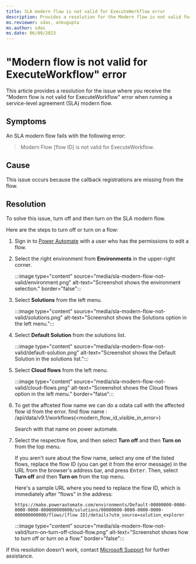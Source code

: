 ```yaml
---
title: SLA modern flow is not valid for ExecuteWorkflow error
description: Provides a resolution for the Modern flow is not valid for ExecuteWorkflow error.
ms.reviewer: sdas, ankugupta
ms.author: sdas
ms.date: 06/09/2023
---
```

# "Modern flow is not valid for ExecuteWorkflow" error

This article provides a resolution for the issue where you receive the "Modern flow is not valid for ExecuteWorkflow" error when running a service-level agreement (SLA) modern flow.

## Symptoms

An SLA modern flow fails with the following error:

> Modern Flow [flow ID] is not valid for ExecuteWorkflow.

## Cause

This issue occurs because the callback registrations are missing from the flow.

## Resolution

To solve this issue, turn off and then turn on the SLA modern flow.

Here are the steps to turn off or turn on a flow:

1. Sign in to [Power Automate](https://make.powerautomate.com/) with a user who has the permissions to edit a flow.

2. Select the right environment from **Environments** in the upper-right corner.

    :::image type="content" source="media/sla-modern-flow-not-valid/environment.png" alt-text="Screenshot shows the environment selection." border="false":::

3. Select **Solutions** from the left menu.

    :::image type="content" source="media/sla-modern-flow-not-valid/solutions.png" alt-text="Screenshot shows the Solutions option in the left menu.":::

4. Select **Default Solution** from the solutions list.

    :::image type="content" source="media/sla-modern-flow-not-valid/default-solution.png" alt-text="Screenshot shows the Default Solution in the solutions list.":::

5. Select **Cloud flows** from the left menu.

    :::image type="content" source="media/sla-modern-flow-not-valid/cloud-flows.png" alt-text="Screenshot shows the Cloud flows option in the left menu." border="false":::

6. To get the affceted flow name we can do a odata call with the affected flow id from the error.
   find flow name : <orgurl>/api/data/v9.1/workflows(<modern_flow_id_visible_in_error>)
 
   Search with that name on power automate.

7. Select the respective flow, and then select **Turn off** and then **Turn on** from the top menu.

    If you aren't sure about the flow name, select any one of the listed flows, replace the flow ID (you can get it from the error message) in the URL from the browser's address bar, and press <kbd>Enter</kbd>. Then, select **Turn off** and then **Turn on** from the top menu.

    Here's a sample URL where you need to replace the flow ID, which is immediately after "flows" in the address:

    `https://make.powerautomate.com/environments/Default-00000000-0000-0000-0000-000000000000/solutions/00000000-0000-0000-0000-000000000000/flows/[flow ID]/details?utm_source=solution_explorer`

    :::image type="content" source="media/sla-modern-flow-not-valid/turn-on-turn-off-cloud-flow.png" alt-text="Screenshot shows how to turn off or turn on a flow." border="false":::

If this resolution doesn't work, contact [Microsoft Support](https://dynamics.microsoft.com/support/) for further assistance.
